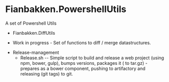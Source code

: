 # Fianbakken.PowershellUtils
A set of Powershell Utils

* Fianbakken.DiffUtils 
 - Work in progress - Set of functions to diff / merge datastructures.

* Release-management
  - Release.sh
  -- Simple script to build and release a web project (using npm, bower, gulp), bumps versions, packages it ( to tar.gz) - prepares as a bower component, pushing to artifactory and releasing (git tags) to git. 
